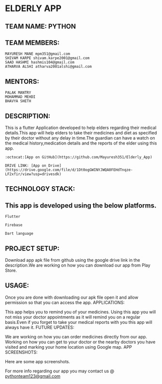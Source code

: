 # ELDERLY APP
## TEAM NAME: PYTHON
## TEAM MEMBERS:

    MAYURESH MANE mpm351@gmail.com
    SHIVAM KARPE shivam.karpe2001@gmail.com
    SAAD HASHMI hashmis104@gmail.com
    ATHARVA ALSHI atharva2001alshi@gmail.com

## MENTORS:

    PALAK MANTRY
    MOHAMMAD MEHDI
    BHAVYA SHETH

## DESCRIPTION:

This is a flutter Application developed to help elders regarding their medical details.This app will help elders to take their medicines and diet as specified by their doctor without any delay in time.The guardian can have a watch on the medical history,medication details and the reports of the elder using this app.

    :octocat:[App on GitHub](https://github.com/Mayuresh351/Elderly_App)

    DRIVE LINK: [App on Drive](https://drive.google.com/file/d/1Dt0ogGWINYJWQA0FEHdTnqze-LF2xfir/view?usp=drivesdk)

## TECHNOLOGY STACK:

## This app is developed using the below platforms.

    Flutter

    Firebase

    Dart language

## PROJECT SETUP:

Download app apk file from github using the google drive link in the description.We are working on how you can download our app from Play Store.

## USAGE:

Once you are done with downloading our apk file open it and allow permission so that you can access the app.
APPLICATIONS:

This app helps you to remind you of your medicines. Using this app you will not miss your doctor appointments as it will remind you on a regular basis.Even if you forget to take your medical reports with you this app will always have it.
FUTURE UPDATES:

We are working on how you can order medicines directly from our app. Working on how you can get to your doctor or the nearby doctors you have visited and marking your home location using Google map.
APP SCREENSHOTS:

Here are some app screenshots.

For more info regarding our app you may contact us @ pythonteam123@gmail.com
